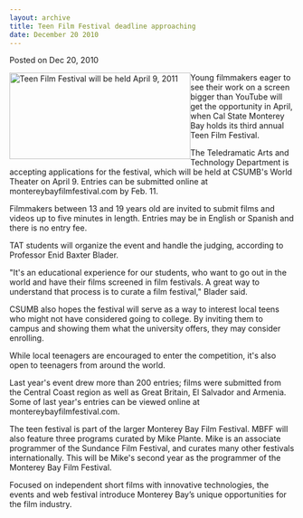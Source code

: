 ```yaml
---
layout: archive
title: Teen Film Festival deadline approaching
date: December 20 2010
---
```





<span class="date">Posted on Dec 20, 2010    </span>
<p><img alt="Teen Film Festival will be held April 9, 2011" src="http://news.csumb.edu/sites/default/files/65/attachments/news/images/filmstrip2.jpg" style="float:left; width:320px; height:153px">Young filmmakers
eager to see their work on a screen bigger than YouTube will get
the opportunity in April, when Cal State Monterey Bay holds its
third annual Teen Film Festival.</img></p>
<p>The Teledramatic Arts and Technology Department is accepting
applications for the festival, which will be held at CSUMB&apos;s World
Theater on April 9. Entries can be submitted online at
montereybayfilmfestival.com by Feb. 11.</p>
<p>Filmmakers between 13 and 19 years old are invited to submit
films and videos up to five minutes in length. Entries may be in
English or Spanish and there is no entry fee.</p>
<p>TAT students will organize the event and handle the judging,
according to Professor Enid Baxter Blader.</p>
<p>&quot;It&apos;s an educational experience for our students, who want to go
out in the world and have their films screened in film festivals. A
great way to understand that process is to curate a film festival,&quot;
Blader said.</p>
<p>CSUMB also hopes the festival will serve as a way to interest
local teens who might not have considered going to college. By
inviting them to campus and showing them what the university
offers, they may consider enrolling.</p>
<p>While local teenagers are encouraged to enter the competition,
it&apos;s also open to teenagers from around the world.</p>
<p>Last year&apos;s event drew more than 200 entries; films were
submitted from the Central Coast region as well as Great Britain,
El Salvador and Armenia. Some of last year&apos;s entries can be viewed
online at montereybayfilmfestival.com.</p>
<p>The teen festival is part of the larger Monterey Bay Film
Festival. MBFF will also feature three programs curated by Mike
Plante. Mike is an associate programmer of the Sundance Film
Festival, and curates many other festivals internationally. This
will be Mike&apos;s second year as the programmer of the Monterey Bay
Film Festival.</p>
<p>Focused on independent short films with innovative technologies,
the events and web festival introduce Monterey Bay&#x2019;s unique
opportunities for the film industry.</p>





